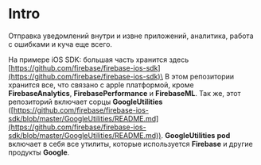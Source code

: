# Intro

Отправка уведомлений внутри и извне приложений, аналитика, работа с ошибками и куча еще всего.

На примере iOS SDK: большая часть хранится здесь [https://github.com/firebase/firebase-ios-sdk](https://github.com/firebase/firebase-ios-sdk)\
В этом репозитории хранится все, что связано с apple платформой, кроме **FirebaseAnalytics**, **FirebasePerformance** и **FirebaseML**. Так же, этот репозиторий включает сорцы **GoogleUtilities** ([https://github.com/firebase/firebase-ios-sdk/blob/master/GoogleUtilities/README.md](https://github.com/firebase/firebase-ios-sdk/blob/master/GoogleUtilities/README.md)). **GoogleUtilities** **pod** включает в себя все утилиты, которые используется **Firebase** и другие продукты **Google**.

